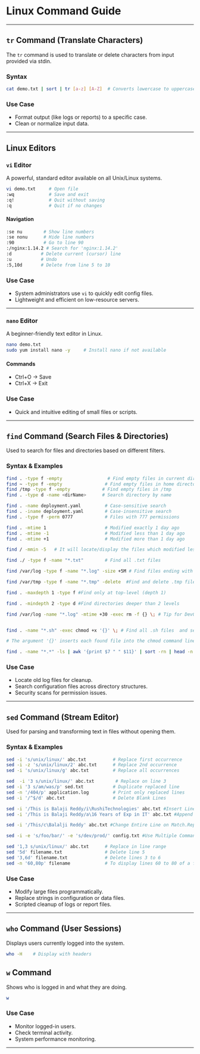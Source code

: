 # Linux Command Guide

---
## `tr` Command (Translate Characters)
The `tr` command is used to translate or delete characters from input provided via stdin.

### Syntax
```bash
cat demo.txt | sort | tr [a-z] [A-Z]  # Converts lowercase to uppercase
```

### Use Case
- Format output (like logs or reports) to a specific case.
- Clean or normalize input data.

---

## Linux Editors

### `vi` Editor
A powerful, standard editor available on all Unix/Linux systems.

```bash
vi demo.txt     # Open file
:wq             # Save and exit
:q!             # Quit without saving
:q              # Quit if no changes
```

#### Navigation
```bash
:se nu        # Show line numbers
:se nonu      # Hide line numbers
:90           # Go to line 90
:/nginx:1.14.2 # Search for 'nginx:1.14.2'
:d           # Delete current (cursor) line
:u           # Undo
:5,10d       # Delete from line 5 to 10
```

### Use Case
- System administrators use `vi` to quickly edit config files.
- Lightweight and efficient on low-resource servers.

---

### `nano` Editor
A beginner-friendly text editor in Linux.

```bash
nano demo.txt
sudo yum install nano -y     # Install nano if not available
```

#### Commands
- Ctrl+O  → Save
- Ctrl+X  → Exit

### Use Case
- Quick and intuitive editing of small files or scripts.

---

## `find` Command (Search Files & Directories)
Used to search for files and directories based on different filters.

### Syntax & Examples
```bash
find . -type f -empty                 # Find empty files in current directory
find ~ -type f -empty                # Find empty files in home directory
find /tmp -type f -empty            # Find empty files in /tmp
find . -type d -name <dirName>      # Search directory by name

find . -name deployment.yaml         # Case-sensitive search
find . -iname deployment.yaml        # Case-insensitive search
find . -type f -perm 0777            # Files with 777 permissions

find . -mtime 1                      # Modified exactly 1 day ago
find . -mtime -1                     # Modified less than 1 day ago
find . -mtime +1                     # Modified more than 1 day ago

find / -mmin -5   # It will locate/display the files which modified less than 5 minutes ago.

find ./ -type f -name "*.txt"        # Find all .txt files

find /var/log -type f -name "*.log" -size +5M # Find files ending with .log and file size > 5M

find /var/tmp -type f -name "*.tmp" -delete  #Find and delete .tmp files

find . -maxdepth 1 -type f #Find only at top-level (depth 1)

find . -mindepth 2 -type d #Find directories deeper than 2 levels

find /var/log -name "*.log" -mtime +30 -exec rm -f {} \; # Tip for DevOps Use Case Clean up logs older than 30 days:


find . -name "*.sh" -exec chmod +x '{}' \; # Find all .sh files  and set executable permissions to all sh files in current directory.

# The argument '{}' inserts each found file into the chmod command line. The \; argument indicates the exec command line has ended.

find . -name "*.*" -ls | awk '{print $7 " " $11}' | sort -rn | head -n 10 # Find ten largest files in the current directory and recursion through all subdirectories


```

### Use Case
- Locate old log files for cleanup.
- Search configuration files across directory structures.
- Security scans for permission issues.

---

## `sed` Command (Stream Editor)
Used for parsing and transforming text in files without opening them.

### Syntax & Examples
```bash
sed -i 's/unix/linux/' abc.txt          # Replace first occurrence
sed -i -z 's/unix/linux/2' abc.txt      # Replace 2nd occurrence
sed -i 's/unix/linux/g' abc.txt         # Replace all occurrences

sed  -i '3 s/unix/linux/' abc.txt        # Replace on line 3
sed -i '3 s/am/was/p' sed.txt           # Duplicate replaced line
sed -n '/404/p' application.log         # Print only replaced lines
sed -i '/^$/d' abc.txt                  # Delete Blank Lines

sed -i '/This is Balaji Reddy/i\RushiTechnologies' abc.txt #Insert Line Before Match
sed -i '/This is Balaji Reddy/a\16 Years of Exp in IT' abc.txt #Append Line After Match

sed -i '/This/c\Balalji Reddy' abc.txt #Change Entire Line on Match.Replaces the full line where This is found.

sed -i -e 's/foo/bar/' -e 's/dev/prod/' config.txt #Use Multiple Commands,Chains two substitutions.

sed '1,3 s/unix/linux/' abc.txt      # Replace in line range
sed '5d' filename.txt                # Delete line 5
sed '3,6d' filename.txt              # Delete lines 3 to 6
sed -n '60,80p' filename             # To display lines 60 to 80 of a file using sed

```

### Use Case
- Modify large files programmatically.
- Replace strings in configuration or data files.
- Scripted cleanup of logs or report files.

---

## `who` Command (User Sessions)
Displays users currently logged into the system.

```bash
who -H    # Display with headers
```

## `w` Command
Shows who is logged in and what they are doing.

```bash
w
```

### Use Case
- Monitor logged-in users.
- Check terminal activity.
- System performance monitoring.
---

